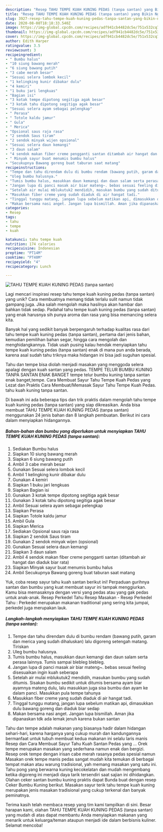 ```yaml
---
description: "Resep TAHU TEMPE KUAH KUNING PEDAS (tanpa santan) yang Bikin Ngiler"
title: "Resep TAHU TEMPE KUAH KUNING PEDAS (tanpa santan) yang Bikin Ngiler"
slug: 3927-resep-tahu-tempe-kuah-kuning-pedas-tanpa-santan-yang-bikin-ngiler
date: 2020-08-08T18:18:33.540Z
image: https://img-global.cpcdn.com/recipes/adf941cb4482dc5e/751x532cq70/tahu-tempe-kuah-kuning-pedas-tanpa-santan-foto-resep-utama.jpg
thumbnail: https://img-global.cpcdn.com/recipes/adf941cb4482dc5e/751x532cq70/tahu-tempe-kuah-kuning-pedas-tanpa-santan-foto-resep-utama.jpg
cover: https://img-global.cpcdn.com/recipes/adf941cb4482dc5e/751x532cq70/tahu-tempe-kuah-kuning-pedas-tanpa-santan-foto-resep-utama.jpg
author: Edith Harper
ratingvalue: 3.5
reviewcount: 3
recipeingredient:
- " Bumbu halus"
- "10 siung bawang merah"
- "6 siung bawang putih"
- "3 cabe merah besar"
- "Sesuai selera lombok kecil"
- "1 kelingking kunir dibakar dulu"
- "4 kemiri"
- "1 buku jari lengkuas"
- "Bagian isi"
- "3 kotak tempe dipotong segitiga agak besar"
- "3 kotak tahu dipotong segitiga agak besar"
- "Sesuai selera ayam sebagai pelengkap"
- " Perasa"
- " Totole kaldu jamur"
- " Gula"
- " Merica"
- "Opsional saus raja rasa"
- "2 sendok Saus tiram"
- "2 sendok minyak wijen opsional"
- "Sesuai selera daun kemangi"
- "3 daun salam"
- "4 sendok makan fiber creme pengganti santan ditambah air hangat dan diaduk biar rata"
- " Minyak sayur buat menumis bumbu halus"
- "Secukupnya Bawang goreng buat taburan saat matang"
recipeinstructions:
- "Tempe dan tahu direndam dulu di bumbu rendam (bawang putih, garam dan merica yang sudah dihaluskan) lalu digoreng setengah matang. Tiriskan"
- "Uleg bumbu halusnya."
- "Tumis bumbu halus, masukkan daun kemangi dan daun salam serta perasa lainnya. Tumis sampai blebleg blebleg."
- "Jangan lupa di panci masak air biar mateng~. bebas sesuai feeling disesuaikan ingin kuah seberapa"
- "Setelah air mulai mblukutuk2 mendidih, masukan bumbu yang sudah ditumis. Sisakan bumbu sedikit untuk ditumis bersama ayam biar ayamnya mateng dulu, lalu masukkan juga sisa bumbu dan ayam ke dalam panci. Masukkan pula tempe tahunya"
- "Masukkan fiber creme yang sudah diaduk di air hangat tadi."
- "Tinggal tunggu matang, jangan lupa sebelum matikan api, dimasukkan dulu bawang goreng dan diaduk biar sedap"
- "Makan bersama nasi anget. Jangan lupa bismillah. Aman jika dipanaskan tdk ada lemak jenuh karena bukan santan"
categories:
- Resep
tags:
- tahu
- tempe
- kuah

katakunci: tahu tempe kuah 
nutrition: 174 calories
recipecuisine: Indonesian
preptime: "PT14M"
cooktime: "PT40M"
recipeyield: "4"
recipecategory: Lunch

---
```



![TAHU TEMPE KUAH KUNING PEDAS (tanpa santan)](https://img-global.cpcdn.com/recipes/adf941cb4482dc5e/751x532cq70/tahu-tempe-kuah-kuning-pedas-tanpa-santan-foto-resep-utama.jpg)

Lagi mencari inspirasi resep tahu tempe kuah kuning pedas (tanpa santan) yang unik? Cara membuatnya memang tidak terlalu sulit namun tidak gampang juga. Jika salah mengolah maka hasilnya akan hambar dan bahkan tidak sedap. Padahal tahu tempe kuah kuning pedas (tanpa santan) yang enak harusnya sih punya aroma dan rasa yang bisa memancing selera kita.

Banyak hal yang sedikit banyak berpengaruh terhadap kualitas rasa dari tahu tempe kuah kuning pedas (tanpa santan), pertama dari jenis bahan, kemudian pemilihan bahan segar, hingga cara mengolah dan menghidangkannya. Tidak usah pusing kalau hendak menyiapkan tahu tempe kuah kuning pedas (tanpa santan) enak di mana pun anda berada, karena asal sudah tahu triknya maka hidangan ini bisa jadi suguhan spesial.

Tahu dan tempe bisa diolah menjadi masakan yang menggoda selera apalagi dengan kuah santan yang pedas. TEMPE TELUR BUMBU KUNING TANPA SANTAN ENAK BANGET tempe telur bumbu kuning tanpa santan enak banget,tempe. Cara Membuat Sayur Tahu Tempe Kuah Pedas yang Lezat dan Praktis Cara Membuat/Memasak Sayur Tahu Tempe Kuah Pedas. tahu kuah kuning tanpa santan.


Di bawah ini ada beberapa tips dan trik praktis dalam mengolah tahu tempe kuah kuning pedas (tanpa santan) yang siap dikreasikan. Anda bisa membuat TAHU TEMPE KUAH KUNING PEDAS (tanpa santan) menggunakan 24 jenis bahan dan 8 langkah pembuatan. Berikut ini cara dalam menyiapkan hidangannya.

<!--inarticleads1-->

##### Bahan-bahan dan bumbu yang diperlukan untuk menyiapkan TAHU TEMPE KUAH KUNING PEDAS (tanpa santan):

1. Sediakan  Bumbu halus
1. Siapkan 10 siung bawang merah
1. Siapkan 6 siung bawang putih
1. Ambil 3 cabe merah besar
1. Gunakan Sesuai selera lombok kecil
1. Ambil 1 kelingking kunir dibakar dulu
1. Gunakan 4 kemiri
1. Siapkan 1 buku jari lengkuas
1. Siapkan Bagian isi
1. Gunakan 3 kotak tempe dipotong segitiga agak besar
1. Gunakan 3 kotak tahu dipotong segitiga agak besar
1. Ambil Sesuai selera ayam sebagai pelengkap
1. Siapkan  Perasa
1. Siapkan  Totole kaldu jamur
1. Ambil  Gula
1. Siapkan  Merica
1. Sediakan Opsional saus raja rasa
1. Siapkan 2 sendok Saus tiram
1. Gunakan 2 sendok minyak wijen (opsional)
1. Gunakan Sesuai selera daun kemangi
1. Siapkan 3 daun salam
1. Ambil 4 sendok makan fiber creme pengganti santan (ditambah air hangat dan diaduk biar rata)
1. Siapkan  Minyak sayur buat menumis bumbu halus
1. Ambil Secukupnya Bawang goreng buat taburan saat matang


Yuk, coba resep sayur tahu kuah santan berikut ini! Perpaduan gurihnya santan dan bumbu yang kuat membuat sayur ini tampak menggiurkan. Kamu bisa memasaknya dengan versi yang pedas atau yang gak pedas untuk anak-anak. Resep Perkedel Tahu Resep Masakan - Resep Perkedel Tahu : Perkedel merupakan makanan traditional yang sering kita jumpai, perkedel juga merupakan lauk. 

<!--inarticleads2-->

##### Langkah-langkah menyiapkan TAHU TEMPE KUAH KUNING PEDAS (tanpa santan):

1. Tempe dan tahu direndam dulu di bumbu rendam (bawang putih, garam dan merica yang sudah dihaluskan) lalu digoreng setengah matang. Tiriskan
1. Uleg bumbu halusnya.
1. Tumis bumbu halus, masukkan daun kemangi dan daun salam serta perasa lainnya. Tumis sampai blebleg blebleg.
1. Jangan lupa di panci masak air biar mateng~. bebas sesuai feeling disesuaikan ingin kuah seberapa
1. Setelah air mulai mblukutuk2 mendidih, masukan bumbu yang sudah ditumis. Sisakan bumbu sedikit untuk ditumis bersama ayam biar ayamnya mateng dulu, lalu masukkan juga sisa bumbu dan ayam ke dalam panci. Masukkan pula tempe tahunya
1. Masukkan fiber creme yang sudah diaduk di air hangat tadi.
1. Tinggal tunggu matang, jangan lupa sebelum matikan api, dimasukkan dulu bawang goreng dan diaduk biar sedap
1. Makan bersama nasi anget. Jangan lupa bismillah. Aman jika dipanaskan tdk ada lemak jenuh karena bukan santan


Tahu dan tempe adalah makanan yang biasanya hadir dalam hidangan sehari-hari, karena harganya yang cukup murah dan kandungannya bermanfaat untuk tubuh membuat kedua makanan ini selalu laris manis Resep dan Cara Membuat Sayur Tahu Kuah Santan Pedas yang … Orek tempe merupakan masakan yang sederhana namun enak dan bergizi. Resep orek tempe dengan irisan cabe merah rasanya pedas spesial namun Masakan orek tempe manis pedas sangat mudah kita temukan di berbagai tempat makan atau warung tradisional, yah memang masakan yang satu ini. Tahu pong yang berwarna kuning kecokelatan dan mudah mengembang ketika digoreng ini menjadi daya tarik tersendiri saat sajian ini dihidangkan. Olahan ceker santan bumbu kuning praktis dapat Bunda buat dengan resep Ceker Bumbu Kuning berikut. Masakan sayur terik tahu tempe kuah kuning merupakan jenis masakan tradisional yang cukup terkenal dan banyak peminatnya. 

Terima kasih telah membaca resep yang tim kami tampilkan di sini. Besar harapan kami, olahan TAHU TEMPE KUAH KUNING PEDAS (tanpa santan) yang mudah di atas dapat membantu Anda menyiapkan makanan yang menarik untuk keluarga/teman ataupun menjadi ide dalam berbisnis kuliner. Selamat mencoba!
